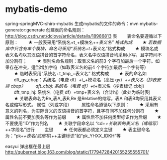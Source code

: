# mybatis-demo
spring-springMVC-shiro-mybatis
生成mybatis的文件的命令：mvn mybatis-generator:generate
创建表的命名规则：
http://blog.csdn.net/dclove/article/details/18986813
	表
　　表命名要遵循以下原则：
　　★ 一般表采用“系统名+t_+模块名+_+表义名” 格式构成
　　★ 若数据库中只含有单个模块，命名可采用“系统名+t_+表义名”格式构成
　　★ 模块名或表义名均以其汉语拼音的首字符命名，表义名中汉语拼音均采用小写，且字符间不加分割符；
　　★ 表别名命名规则：取表义名的前3 个字符加最后一个字符。如果存在冲突，适当增加字符（如取表义名的前4 个字符加最后一个字符等）
　　★ 临时表采用“系统名+t_tmp_+表义名” 格式构成
　　★ 表的命名如
　　dft_gy_cbap：系统名（电费 df）+t_+模块名（高压 gy）+_+表义名（抄表安排 cbap）
　　dft_cbbj: 系统名（电费 df）+t_+表义名（抄表标记 cbbj）
　　dft_tmp_hj: 系统名（电费 df）+tmp+表义名（合计hj）(此处为临时表)
　　★ 关联表命名为Re_表A_表B,Re 是Relative的缩写，表A 和表B均采用其表义名或缩写形式。
	属性（列或字段）
　　属性命名遵循以下原则：
　　★ 采用有意义的列名，为实际含义的汉语拼音的首字符，且字符间不加任何分割符
　　★ 属性名前不要加表名等作为前缀
　　★ 属性后不加任何类型标识作为后缀
　　★ 不要使用“ID”作为列名
　　★ 关联字段命名以 “cd+_+关联表的表义名（或缩写）+_+字段名”进行
　　主键
　　★ 任何表都必须定义主键
　　★ 表主键命名为：“pk+_+表名(或缩写)+_+主键标识”如“pk_YHXX_IDKH”等

easyui 弹出框在最上层
http://qubernet.blog.163.com/blog/static/17794728420155255555701/


